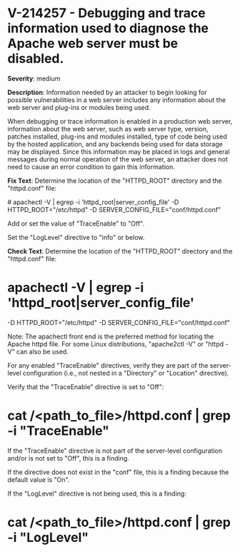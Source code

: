 # V-214257 - Debugging and trace information used to diagnose the Apache web server must be disabled.

**Severity**: medium

**Description**:
Information needed by an attacker to begin looking for possible vulnerabilities in a web server includes any information about the web server and plug-ins or modules being used.

When debugging or trace information is enabled in a production web server, information about the web server, such as web server type, version, patches installed, plug-ins and modules installed, type of code being used by the hosted application, and any backends being used for data storage may be displayed. Since this information may be placed in logs and general messages during normal operation of the web server, an attacker does not need to cause an error condition to gain this information.

**Fix Text**:
 Determine the location of the "HTTPD\_ROOT" directory and the "httpd\.conf" file:

\# apachectl \-V \| egrep \-i 'httpd\_root\|server\_config\_file'
\-D HTTPD\_ROOT="/etc/httpd"
\-D SERVER\_CONFIG\_FILE="conf/httpd\.conf"

Add or set the value of "TraceEnable" to "Off"\. 

Set the "LogLevel" directive to "info" or below\.

**Check Text**:
Determine the location of the "HTTPD_ROOT" directory and the "httpd.conf" file:

# apachectl -V | egrep -i 'httpd_root|server_config_file'
-D HTTPD_ROOT="/etc/httpd"
-D SERVER_CONFIG_FILE="conf/httpd.conf"

Note: The apachectl front end is the preferred method for locating the Apache httpd file. For some Linux distributions, "apache2ctl -V" or  "httpd -V" can also be used. 

For any enabled "TraceEnable" directives, verify they are part of the server-level configuration (i.e., not nested in a "Directory" or "Location" directive). 

Verify that the "TraceEnable" directive is set to "Off":

# cat /<path_to_file>/httpd.conf | grep -i "TraceEnable"

If the "TraceEnable" directive is not part of the server-level configuration and/or is not set to "Off", this is a finding.

If the directive does not exist in the "conf" file, this is a finding because the default value is "On".

If the "LogLevel" directive is not being used, this is a finding: 

# cat /<path_to_file>/httpd.conf | grep -i "LogLevel"
